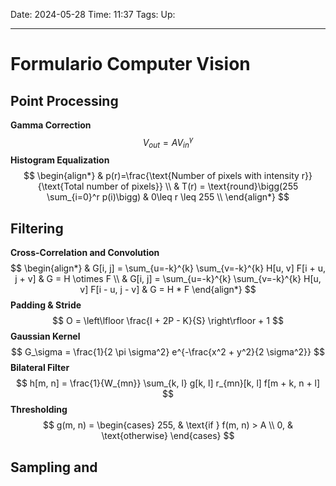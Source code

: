 Date: 2024-05-28
Time: 11:37
Tags:
Up: 

---
# Formulario Computer Vision

## Point Processing

**Gamma Correction**
$$
V_{out} = AV_{in}^{\gamma} 
$$
**Histogram Equalization**
$$
\begin{align*}
& p(r)=\frac{\text{Number of pixels with intensity r}}{\text{Total number of pixels}} \\
& T(r) = \text{round}\bigg(255 \sum_{i=0}^r p(i)\bigg) & 0\leq r \leq 255 \\
\end{align*}
$$
## Filtering

**Cross-Correlation and Convolution**
$$
\begin{align*}
& G[i, j] = \sum_{u=-k}^{k} \sum_{v=-k}^{k} H[u, v] F[i + u, j + v] & G = H \otimes F \\
& G[i, j] = \sum_{u=-k}^{k} \sum_{v=-k}^{k} H[u, v] F[i - u, j - v] 
& G = H * F
\end{align*}
$$
**Padding & Stride**
$$
O = \left\lfloor \frac{I + 2P - K}{S} \right\rfloor + 1
$$
**Gaussian Kernel**
$$
G_\sigma = \frac{1}{2 \pi \sigma^2} e^{-\frac{x^2 + y^2}{2 \sigma^2}}
$$
**Bilateral Filter**
$$
h[m, n] = \frac{1}{W_{mn}} \sum_{k, l} g[k, l] r_{mn}[k, l] f[m + k, n + l]
$$
**Thresholding**
$$
g(m, n) = \begin{cases} 255, & \text{if } f(m, n) > A \\ 0, & \text{otherwise} \end{cases}
$$
## Sampling and 